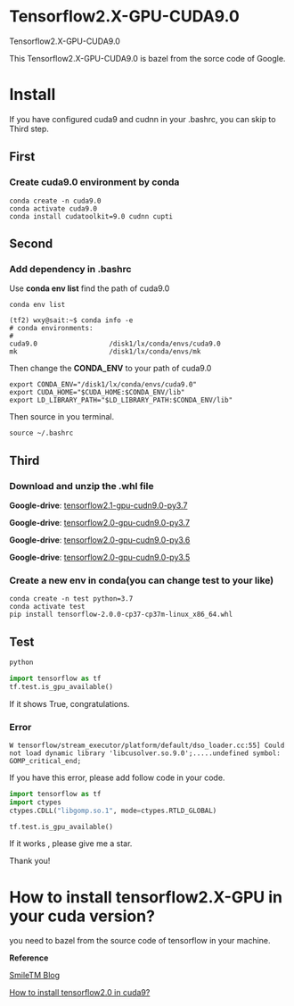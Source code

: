 # Tensorflow2.X-GPU-CUDA9.0
Tensorflow2.X-GPU-CUDA9.0

This Tensorflow2.X-GPU-CUDA9.0 is bazel from the sorce code of Google. 



# Install


If you have configured cuda9 and cudnn in your .bashrc, you can skip to Third step.


## First  
### Create cuda9.0 environment by conda
```shell
conda create -n cuda9.0
conda activate cuda9.0
conda install cudatoolkit=9.0 cudnn cupti
```

## Second
### Add dependency in .bashrc

Use **conda env list** find the path of cuda9.0
```shell
conda env list
```

```shell
(tf2) wxy@sait:~$ conda info -e
# conda environments:
#
cuda9.0                  /disk1/lx/conda/envs/cuda9.0
mk                       /disk1/lx/conda/envs/mk

```


Then change the **CONDA_ENV** to your path of cuda9.0
```shell
export CONDA_ENV="/disk1/lx/conda/envs/cuda9.0"
export CUDA_HOME="$CUDA_HOME:$CONDA_ENV/lib"
export LD_LIBRARY_PATH="$LD_LIBRARY_PATH:$CONDA_ENV/lib" 
```



Then source in you terminal.
```
source ~/.bashrc
```

## Third
### Download and unzip the .whl file

  **Google-drive**: [tensorflow2.1-gpu-cudn9.0-py3.7](https://drive.google.com/file/d/1JtxGVpJQAIRxEzdIyIQsGY0axU0a0ISo/view?usp=sharing)


  **Google-drive**: [tensorflow2.0-gpu-cudn9.0-py3.7](https://drive.google.com/file/d/1QYHrotSqcvcTk1cvHp_eLajqFXkGIvw-/view?usp=sharing)
  
  **Google-drive**: [tensorflow2.0-gpu-cudn9.0-py3.6](https://drive.google.com/file/d/1W-B_JKVS9iFkZnGCcLLhUHdst26yMrtR/view?usp=sharing)

  **Google-drive**: [tensorflow2.0-gpu-cudn9.0-py3.5](https://drive.google.com/file/d/1nfgaXL_OaFuHi8vnqDuihZpyQcDmQspL/view?usp=sharing)



### Create a new env in conda(you can change **test** to your like)
```shell
conda create -n test python=3.7
conda activate test
pip install tensorflow-2.0.0-cp37-cp37m-linux_x86_64.whl
```

## Test
```python
python

import tensorflow as tf
tf.test.is_gpu_available()
```
If it shows True, congratulations.

### Error

```shell
W tensorflow/stream_executor/platform/default/dso_loader.cc:55] Could not load dynamic library 'libcusolver.so.9.0';.....undefined symbol: GOMP_critical_end;
```
If you have this error, please add follow code in your code.
```python
import tensorflow as tf
import ctypes
ctypes.CDLL("libgomp.so.1", mode=ctypes.RTLD_GLOBAL)

tf.test.is_gpu_available()

```

If it works , please give me a star.

Thank you!

# How to install tensorflow2.X-GPU in your cuda version?
you need to bazel from the source code of tensorflow in your machine.

**Reference**

[SmileTM Blog](https://s-tm.cn/2019/09/28/%E9%82%A3%E4%BA%9B%E5%B9%B4%E8%B5%B0%E8%BF%87%E7%9A%84%E5%9D%91-tf2-gpu%E5%AE%89%E8%A3%85/)

[How to install tensorflow2.0 in cuda9?](https://github.com/tensorflow/tensorflow/issues/26418) 
